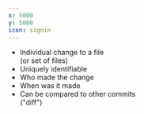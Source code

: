 ```yaml
---
x: 5000
y: 5000
icon: signin
---
```


* Individual change to a file<br />(or set of files)
* Uniquely identifiable
* Who made the change
* When was it made
* Can be compared to other commits<br />("diff")